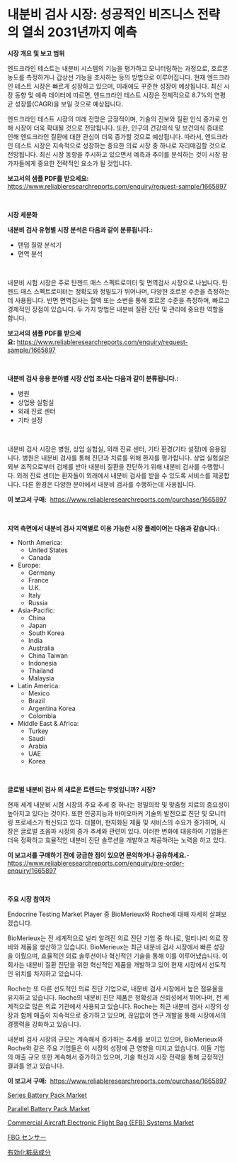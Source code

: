 <p><h1>내분비 검사 시장: 성공적인 비즈니스 전략의 열쇠 2031년까지 예측</h1></p><p><strong>시장 개요 및 보고 범위</strong></p>
<p><p>엔드크라인 테스트는 내분비 시스템의 기능을 평가하고 모니터링하는 과정으로, 호르몬 농도를 측정하거나 갑상선 기능을 조사하는 등의 방법으로 이루어집니다. 현재 엔드크라인 테스트 시장은 빠르게 성장하고 있으며, 미래에도 꾸준한 성장이 예상됩니다. 최신 시장 동향 및 예측 데이터에 따르면, 엔드크라인 테스트 시장은 전체적으로 8.7%의 연평균 성장률(CAGR)을 보일 것으로 예상됩니다. </p><p>엔드크라인 테스트 시장의 미래 전망은 긍정적이며, 기술의 진보와 질환 인식 증가로 인해 시장이 더욱 확대될 것으로 전망됩니다. 또한, 인구의 건강의식 및 보건의식 증대로 인해 엔드크라인 질환에 대한 관심이 더욱 증가할 것으로 예상됩니다. 따라서, 엔드크라인 테스트 시장은 지속적으로 성장하는 중요한 의료 시장 중 하나로 자리매김할 것으로 전망됩니다. 최신 시장 동향을 주시하고 있으면서 예측과 추이를 분석하는 것이 시장 참가자들에게 중요한 전략적인 요소가 될 것입니다.</p></p>
<p><strong>보고서의 샘플 PDF를 받으세요:</strong> <a href="https://www.reliableresearchreports.com/enquiry/request-sample/1665897">https://www.reliableresearchreports.com/enquiry/request-sample/1665897</a></p>
<p>&nbsp;</p>
<p><strong>시장 세분화</strong></p>
<p><strong>내분비 검사 유형별 시장 분석은 다음과 같이 분류됩니다.:</strong></p>
<p><ul><li>탠덤 질량 분석기</li><li>면역 분석</li></ul></p>
<p>&nbsp;</p>
<p><p>내분비 시험 시장은 주로 탄젠드 매스 스펙트로미터 및 면역검사 시장으로 나뉩니다. 탄젠드 매스 스펙트로미터는 정확도와 정밀도가 뛰어나며, 다양한 호르몬 수준을 측정하는 데 사용됩니다. 반면 면역검사는 혈액 또는 소변을 통해 호르몬 수준을 측정하며, 빠르고 경제적인 장점이 있습니다. 두 가지 방법은 내분비 질환 진단 및 관리에 중요한 역할을 합니다.</p></p>
<p><strong>보고서의 샘플 PDF를 받으세요:</strong>&nbsp;<a href="https://www.reliableresearchreports.com/enquiry/request-sample/1665897">https://www.reliableresearchreports.com/enquiry/request-sample/1665897</a></p>
<p>&nbsp;</p>
<p><strong> 내분비 검사 응용 분야별 시장 산업 조사는 다음과 같이 분류됩니다.:</strong></p>
<p><ul><li>병원</li><li>상업용 실험실</li><li>외래 진료 센터</li><li>기타 설정</li></ul></p>
<p>&nbsp;</p>
<p><p>내분비 검사 시장은 병원, 상업 실험실, 외래 진료 센터, 기타 환경(기타 설정)에 응용됩니다. 병원은 내분비 검사를 통해 진단과 치료를 위해 환자를 평가합니다. 상업 실험실은 외부 조직으로부터 검체를 받아 내분비 질환을 진단하기 위해 내분비 검사를 수행합니다. 외래 진료 센터는 환자들이 외래에서 내분비 검사를 받을 수 있도록 서비스를 제공합니다. 다른 환경은 다양한 분야에서 내분비 검사를 수행하는데 사용됩니다.</p></p>
<p><strong>이 보고서 구매:</strong>&nbsp; <a href="https://www.reliableresearchreports.com/purchase/1665897">https://www.reliableresearchreports.com/purchase/1665897</a></p>
<p>&nbsp;</p>
<p><strong>지역 측면에서 내분비 검사 지역별로 이용 가능한 시장 플레이어는 다음과 같습니다.:</strong></p>
<p><ul>
    <li>
        North America:
        <ul>
            <li>United States</li>
            <li>Canada</li>
        </ul>
    </li>
    <li>
        Europe:
        <ul>
            <li>Germany</li>
            <li>France</li>
            <li>U.K.</li>
            <li>Italy</li>
            <li>Russia</li>
        </ul>
    </li>
    <li>
        Asia-Pacific:
        <ul>
            <li>China</li>
            <li>Japan</li>
            <li>South Korea</li>
            <li>India</li>
            <li>Australia</li>
            <li>China Taiwan</li>
            <li>Indonesia</li>
            <li>Thailand</li>
            <li>Malaysia</li>
        </ul>
    </li>
    <li>
        Latin America:
        <ul>
            <li>Mexico</li>
            <li>Brazil</li>
            <li>Argentina Korea</li>
            <li>Colombia</li>
        </ul>
    </li>
    <li>
        Middle East & Africa:
        <ul>
            <li>Turkey</li>
            <li>Saudi</li>
            <li>Arabia</li>
            <li>UAE</li>
            <li>Korea</li>
        </ul>
    </li>
    </ul></p>
<p>&nbsp;</p>
<p><strong>글로벌 내분비 검사 의 새로운 트렌드는 무엇입니까? 시장?</strong></p>
<p><p>현재 세계 내분비 시험 시장의 주요 추세 중 하나는 정밀의학 및 맞춤형 치료의 중요성이 높아지고 있다는 것이다. 또한 인공지능과 바이오마커 기술의 발전으로 진단 및 모니터링 프로세스가 혁신되고 있다. 더불어, 현지화된 제품 및 서비스의 수요가 증가하며, 시장은 글로벌 초음파 시장의 증가 추세와 관련이 있다. 이러한 변화에 대응하여 기업들은 더욱 정확하고 효율적인 내분비 진단 솔루션을 개발하고 제공하려는 노력을 하고 있다.</p></p>
<p><strong>이 보고서를 구매하기 전에 궁금한 점이 있으면 문의하거나 공유하세요.</strong>- <a href="https://www.reliableresearchreports.com/enquiry/pre-order-enquiry/1665897">https://www.reliableresearchreports.com/enquiry/pre-order-enquiry/1665897</a></p>
<p>&nbsp;</p>
<p><strong>주요 시장 참여자</strong></p>
<p><p>Endocrine Testing Market Player 중 BioMerieux와 Roche에 대해 자세히 살펴보겠습니다.</p><p>BioMerieux는 전 세계적으로 널리 알려진 의료 진단 기업 중 하나로, 멀티나리 의료 장비와 제품을 생산하고 있습니다. BioMerieux는 최근 내분비 검사 시장에서 빠른 성장을 이뤘으며, 효율적인 의료 솔루션이나 혁신적인 기술을 통해 이를 이루어냈습니다. 이 회사는 내분비 질환 진단을 위한 혁신적인 제품을 개발하고 있어 현재 시장에서 선도적인 위치를 차지하고 있습니다.</p><p>Roche는 또 다른 선도적인 의료 진단 기업으로, 내분비 검사 시장에서 높은 점유율을 유지하고 있습니다. Roche의 내분비 진단 제품은 정확성과 신뢰성에서 뛰어나며, 전 세계적으로 많은 의료 기관에서 사용되고 있습니다. Roche는 최근 내분비 검사 시장의 성장과 함께 매출이 지속적으로 증가하고 있으며, 끊임없이 연구 개발을 통해 시장에서의 경쟁력을 강화하고 있습니다.</p><p>내분비 검사 시장의 규모는 계속해서 증가하는 추세를 보이고 있으며, BioMerieux와 Roche와 같은 주요 기업들은 이 시장의 성장에 큰 영향을 미치고 있습니다. 이들 기업의 매출 규모 또한 계속해서 증가하고 있으며, 기술 혁신과 시장 전략을 통해 긍정적인 결과를 얻고 있습니다.</p></p>
<p><strong>이 보고서 구매:</strong>&nbsp;&nbsp;<a href="https://www.reliableresearchreports.com/purchase/1665897">https://www.reliableresearchreports.com/purchase/1665897</a></p>
<p><p><a href="https://github.com/provorikovar/Market-Research-Report-List-3/blob/main/series-battery-pack-market.md">Series Battery Pack Market</a></p><p><a href="https://github.com/angelajermaine/Market-Research-Report-List-2/blob/main/parallel-battery-pack-market.md">Parallel Battery Pack Market</a></p><p><a href="https://issuu.com/reportprime-2/docs/commercial-aircraft-electronic-flight-bag-efb-syst">Commercial Aircraft Electronic Flight Bag (EFB) Systems Market</a></p><p><a href="https://github.com/cbigkbh02719/Market-Research-Report-List-1/blob/main/351266316167.md">FBG センサー</a></p><p><a href="https://github.com/ReganWisoky2023/Market-Research-Report-List-1/blob/main/394784616168.md">有効化粧品成分</a></p></p>
